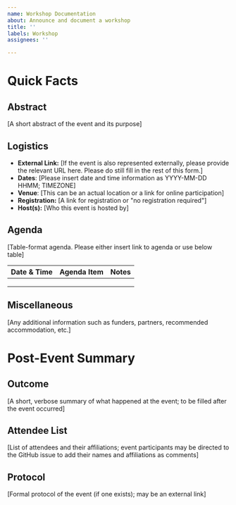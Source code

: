 ```yaml
---
name: Workshop Documentation
about: Announce and document a workshop
title: ''
labels: Workshop
assignees: ''

---
```


# Quick Facts
## Abstract
[A short abstract of the event and its purpose]

## Logistics
- **External Link:** [If the event is also represented externally, please provide the relevant URL here. Please do still fill in the rest of this form.]
- **Dates**: [Please insert date and time information as YYYY-MM-DD HHMM; TIMEZONE]
- **Venue**: [This can be an actual location or a link for online participation]
- **Registration:** [A link for registration or "no registration required"]
- **Host(s):** [Who this event is hosted by]

## Agenda
[Table-format agenda. Please either insert link to agenda or use below table]

| Date & Time | Agenda Item | Notes |
|-------------|-------------|-------|
|             |             |       |
|             |             |       |
|             |             |       |

## Miscellaneous
[Any additional information such as funders, partners, recommended accommodation, etc.]

# Post-Event Summary
## Outcome
[A short, verbose summary of what happened at the event; to be filled after the event occurred]

## Attendee List
[List of attendees and their affiliations; event participants may be directed to the GitHub issue to add their names and affiliations as comments]

## Protocol
[Formal protocol of the event (if one exists); may be an external link]

